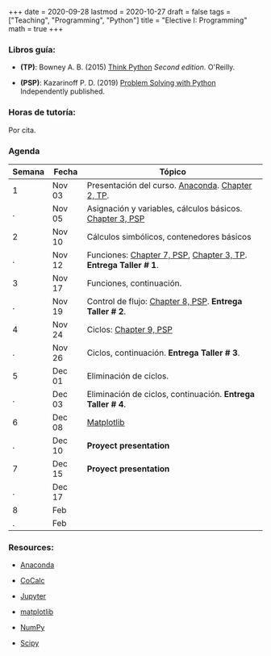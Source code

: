 +++
date      = 2020-09-28
lastmod   = 2020-10-27
draft     = false
tags      = ["Teaching", "Programming", "Python"]
title     = "Elective I: Programming"
math      = true
+++

### Libros guía:

- **(TP)**: Bowney A. B. (2015) [Think Python](https://greenteapress.com/wp/think-python-2e/) *Second edition*. O'Reilly.

- **(PSP)**: Kazarinoff P. D. (2019) [Problem Solving with Python](https://problemsolvingwithpython.com) Independently published.

### Horas de tutoría: 

Por cita.

### Agenda

Semana  | Fecha | Tópico
--- | --- | ---
1 | Nov 03 | Presentación del curso. [Anaconda](https://www.anaconda.com/products/individual). [Chapter 2, TP](http://greenteapress.com/thinkpython2/html/thinkpython2003.html).
. | Nov 05 | Asignación y variables, cálculos básicos. [Chapter 3, PSP](https://problemsolvingwithpython.com/03-The-Python-REPL/03.00-Introduction/) 
2 | Nov 10 | Cálculos simbólicos, contenedores básicos
. | Nov 12 | Funciones: [Chapter 7, PSP](https://problemsolvingwithpython.com/07-Functions-and-Modules/07.00-Introduction/), [Chapter 3, TP](http://greenteapress.com/thinkpython2/html/thinkpython2004.html). **Entrega Taller # 1**.
3 | Nov 17 | Funciones, continuación.
. | Nov 19 | Control de flujo: [Chapter 8, PSP](https://problemsolvingwithpython.com/08-If-Else-Try-Except/08.00-Introduction/). **Entrega Taller # 2**.
4 | Nov 24 | Ciclos: [Chapter 9, PSP](https://problemsolvingwithpython.com/09-Loops/09.00-Introduction/)
. | Nov 26 | Ciclos, continuación. **Entrega Taller # 3**.
5 | Dec 01 | Eliminación de ciclos.
. | Dec 03 | Eliminación de ciclos, continuación. **Entrega Taller # 4**.
6 | Dec 08 | [Matplotlib](https://problemsolvingwithpython.com/06-Plotting-with-Matplotlib/06.00-Introduction/)
. | Dec 10 | **Proyect presentation**
7 | Dec 15 | **Proyect presentation**
. | Dec 17 | 
8 | Feb  | 
. | Feb  | 


### Resources:

  - [Anaconda](https://anaconda.org)

  - [CoCalc](https://cocalc.com)

  - [Jupyter](https://jupyter.org/)

  - [matplotlib](https://matplotlib.org/3.1.1/index.html)

  - [NumPy](https://www.numpy.org/)

  - [Scipy](https://www.scipy.org/)

